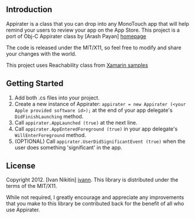 Introduction
------------
Appirater is a class that you can drop into any MonoTouch app that will help remind your users
to review your app on the App Store. This project is a port of Obj-C Appirater class by [Arash Payan] [homepage] 

The code is released under the MIT/X11, so feel free to modify and share your changes with the world.

This project uses Reachability class from [Xamarin samples][xamarin]

Getting Started
---------------
1. Add both .cs files into your project.
2. Create a new instance of Appirater: `appirater = new Appirater (<your Apple provided software id>);` at the end of your app delegate's ` DidFinishLaunching ` method.
3. Call `appirater.AppLaunched (true)` at the next line.
4. Call `appirater.AppEnteredForeground (true)` in your app delegate's `WillEnterForeground` method.
5. (OPTIONAL) Call `appirater.UserDidSignificantEvent (true)` when the user does something 'significant' in the app.

License
-------
Copyright 2012. [Ivan Nikitin] [ivann].
This library is distributed under the terms of the MIT/X11.

While not required, I greatly encourage and appreciate any improvements that you make
to this library be contributed back for the benefit of all who use Appirater.

[homepage]: http://arashpayan.com/blog/index.php/2009/09/07/presenting-appirater/
[xamarin]: https://github.com/xamarin/monotouch-samples/blob/master/ReachabilitySample/reachability.cs
[ivann]: https://www.visualwatermark.com
